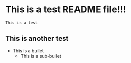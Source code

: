 # This is a test README file!!!
```
This is a test
```

## This is another test

* This is a bullet
    * This is a sub-bullet